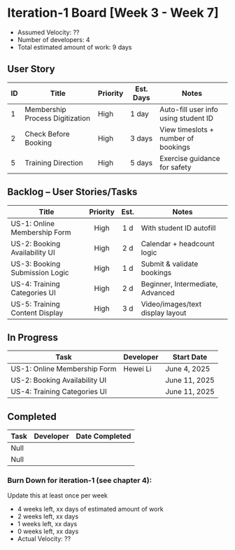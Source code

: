 # Iteration-1 Board [Week 3 - Week 7] 

* Assumed Velocity: ?? 
* Number of developers: 4
* Total estimated amount of work: 9 days
## User Story

| ID | Title                           | Priority | Est. Days | Notes                                |
| -- | ------------------------------- | -------- | --------- | ------------------------------------ |
| 1  | Membership Process Digitization | High     | 1 day     | Auto-fill user info using student ID |
| 2  | Check Before Booking            | High     | 3 days    | View timeslots + number of bookings  |
| 5  | Training Direction              | High     | 5 days    | Exercise guidance for safety         |

## Backlog – User Stories/Tasks

| Title                          | Priority | Est. | Notes                            |
| ------------------------------ | :------: | :--: | -------------------------------- |
| US-1: Online Membership Form   | High     | 1 d  | With student ID autofill         |
| US-2: Booking Availability UI  | High     | 2 d  | Calendar + headcount logic       |
| US-3: Booking Submission Logic | High     | 1 d  | Submit & validate bookings       |
| US-4: Training Categories UI   | High     | 2 d  | Beginner, Intermediate, Advanced |
| US-5: Training Content Display | High     | 3 d  | Video/images/text display layout |

## In Progress

| Task                          | Developer      | Start Date    |
| ----------------------------- | -------------- | ------------- |
| US-1: Online Membership Form  |  Hewei Li      | June 4, 2025  |
| US-2: Booking Availability UI |                | June 11, 2025 |
| US-4: Training Categories UI  |                | June 11, 2025 |


## Completed
| Task                          | Developer | Date Completed |
| ----------------------------- | :-------: | -------------- |
|         Null                  |           |                |
|         Null                  |           |                |

### Burn Down for iteration-1 (see chapter 4):
Update this at least once per week
* 4 weeks left, xx days of estimated amount of work 
* 2 weeks left, xx days
* 1 weeks left, xx days
* 0 weeks left, xx days
* Actual Velocity: ?? 
